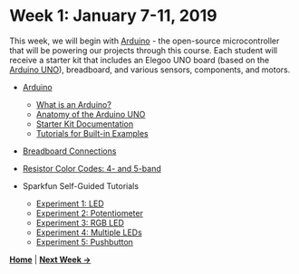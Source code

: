 # Week 1: January 7-11, 2019

This week, we will begin with [Arduino](https://www.arduino.cc/) - the open-source microcontroller that will be powering our projects through this course. Each student will receive a starter kit that includes an Elegoo UNO board (based on the [Arduino UNO](https://www.arduino.cc/en/Guide/ArduinoUno)), breadboard, and various sensors, components, and motors.

* [Arduino](https://www.arduino.cc/)
  * [What is an Arduino?](https://learn.sparkfun.com/tutorials/what-is-an-arduino)
  * [Anatomy of the Arduino UNO](https://github.com/jlaurentpdx/beginning-maker-tech/blob/gh-pages/ELEGOO_outlinev1.png?raw=true)
  * [Starter Kit Documentation](https://drive.google.com/open?id=1dFretZhmzl1jESqOIuLNfyv2Ab68hk5N)
  * [Tutorials for Built-in Examples](https://www.arduino.cc/en/Tutorial/BuiltInExamples)
* [Breadboard Connections](http://brunswickhackerspace.com/wp-content/uploads/2016/10/breadboard.png)
* [Resistor Color Codes: 4- and 5-band](https://www.build-electronic-circuits.com/wp-content/uploads/2016/07/resistor-color-codes.jpg)

* Sparkfun Self-Guided Tutorials
  * [Experiment 1: LED](https://learn.sparkfun.com/tutorials/sik-experiment-guide-for-arduino---v32/experiment-1-blinking-an-led)
  * [Experiment 2: Potentiometer](https://learn.sparkfun.com/tutorials/sik-experiment-guide-for-arduino---v32/experiment-2-reading-a-potentiometer)
  * [Experiment 3: RGB LED](https://learn.sparkfun.com/tutorials/sik-experiment-guide-for-arduino---v32/experiment-3-driving-an-rgb-led)
  * [Experiment 4: Multiple LEDs](https://learn.sparkfun.com/tutorials/sik-experiment-guide-for-arduino---v32/experiment-4-driving-multiple-leds)
  * [Experiment 5: Pushbutton](https://learn.sparkfun.com/tutorials/sik-experiment-guide-for-arduino---v32/experiment-5-push-buttons)

**[Home](https://jlaurentpdx.github.io/beginning-maker-tech/)** | **[Next Week &rarr;](https://jlaurentpdx.github.io/beginning-maker-tech/week2)**

